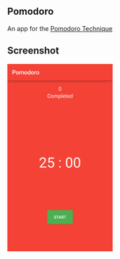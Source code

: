 ## Pomodoro
An app for the [Pomodoro Technique](https://en.wikipedia.org/wiki/Pomodoro_Technique)

## Screenshot
<img src="screenshot.png" alt="screenshot" width="240px"/>
